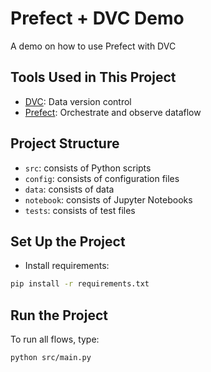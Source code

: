 # Prefect + DVC Demo
A demo on how to use Prefect with DVC

## Tools Used in This Project
* [DVC](https://dvc.org/): Data version control
* [Prefect](https://www.prefect.io/): Orchestrate and observe dataflow

## Project Structure
* `src`: consists of Python scripts
* `config`: consists of configuration files
* `data`: consists of data
* `notebook`: consists of Jupyter Notebooks
* `tests`: consists of test files

## Set Up the Project
* Install requirements:
```bash
pip install -r requirements.txt
```

## Run the Project
To run all flows, type:
```bash
python src/main.py
```



